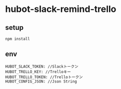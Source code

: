 # hubot-slack-remind-trello

## setup

```
npm install
```

## env

```
HUBOT_SLACK_TOKEN: //Slackトークン
HUBOT_TRELLO_KEY: //Trelloキー
HUBOT_TRELLO_TOKEN: //Trelloトークン
HUBOT_CONFIG_JSON: //Json String
```
